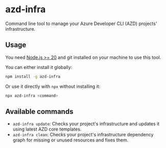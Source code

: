 # azd-infra

Command line tool to manage your Azure Developer CLI (AZD) projects' infrastructure.

## Usage

You need [Node.js >= 20](https://nodejs.org) and git installed on your machine to use this tool.

You can either install it globally:

```bash
npm install -g azd-infra
```

Or use it directly with `npx` without installing it:

```bash
npx azd-infra <command>
```

## Available commands

- `azd-infra update`: Checks your project's infrastructure and updates it using latest AZD core templates.
- `azd-infra clean`: Checks your project's infrastructure dependency graph for missing or unused resources and fixes them.

